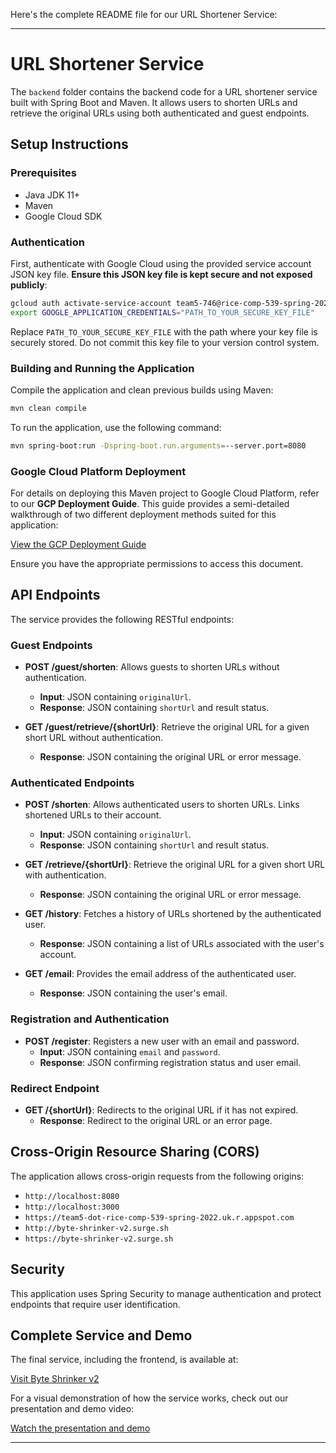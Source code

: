 Here's the complete README file for our URL Shortener Service:

---

# URL Shortener Service

The `backend` folder contains the backend code for a URL shortener service built with Spring Boot and Maven. It allows users to shorten URLs and retrieve the original URLs using both authenticated and guest endpoints.

## Setup Instructions

### Prerequisites

- Java JDK 11+
- Maven
- Google Cloud SDK

### Authentication

First, authenticate with Google Cloud using the provided service account JSON key file. **Ensure this JSON key file is kept secure and not exposed publicly**:

```bash
gcloud auth activate-service-account team5-746@rice-comp-539-spring-2022.iam.gserviceaccount.com --key-file="PATH_TO_YOUR_SECURE_KEY_FILE"
export GOOGLE_APPLICATION_CREDENTIALS="PATH_TO_YOUR_SECURE_KEY_FILE"
```

Replace `PATH_TO_YOUR_SECURE_KEY_FILE` with the path where your key file is securely stored. Do not commit this key file to your version control system.

### Building and Running the Application

Compile the application and clean previous builds using Maven:

```bash
mvn clean compile
```

To run the application, use the following command:

```bash
mvn spring-boot:run -Dspring-boot.run.arguments=--server.port=8080
```

### Google Cloud Platform Deployment

For details on deploying this Maven project to Google Cloud Platform, refer to our **GCP Deployment Guide**. This guide provides a semi-detailed walkthrough of two different deployment methods suited for this application:

[View the GCP Deployment Guide](https://docs.google.com/document/d/1cCWQ3TKTra0tqCKrBMddgVwaignkB5H9b94HNTn3eN8/edit)

Ensure you have the appropriate permissions to access this document.

## API Endpoints

The service provides the following RESTful endpoints:

### Guest Endpoints

- **POST /guest/shorten**: Allows guests to shorten URLs without authentication.
  - **Input**: JSON containing `originalUrl`.
  - **Response**: JSON containing `shortUrl` and result status.

- **GET /guest/retrieve/{shortUrl}**: Retrieve the original URL for a given short URL without authentication.
  - **Response**: JSON containing the original URL or error message.

### Authenticated Endpoints

- **POST /shorten**: Allows authenticated users to shorten URLs. Links shortened URLs to their account.
  - **Input**: JSON containing `originalUrl`.
  - **Response**: JSON containing `shortUrl` and result status.

- **GET /retrieve/{shortUrl}**: Retrieve the original URL for a given short URL with authentication.
  - **Response**: JSON containing the original URL or error message.

- **GET /history**: Fetches a history of URLs shortened by the authenticated user.
  - **Response**: JSON containing a list of URLs associated with the user's account.

- **GET /email**: Provides the email address of the authenticated user.
  - **Response**: JSON containing the user's email.

### Registration and Authentication

- **POST /register**: Registers a new user with an email and password.
  - **Input**: JSON containing `email` and `password`.
  - **Response**: JSON confirming registration status and user email.

### Redirect Endpoint

- **GET /{shortUrl}**: Redirects to the original URL if it has not expired.
  - **Response**: Redirect to the original URL or an error page.

## Cross-Origin Resource Sharing (CORS)

The application allows cross-origin requests from the following origins:

- `http://localhost:8080`
- `http://localhost:3000`
- `https://team5-dot-rice-comp-539-spring-2022.uk.r.appspot.com`
- `http://byte-shrinker-v2.surge.sh`
- `https://byte-shrinker-v2.surge.sh`

## Security

This application uses Spring Security to manage authentication and protect endpoints that require user identification.

## Complete Service and Demo

The final service, including the frontend, is available at:

[Visit Byte Shrinker v2](https://byte-shrinker-v2.surge.sh/)

For a visual demonstration of how the service works, check out our presentation and demo video:

[Watch the presentation and demo](https://docs.google.com/presentation/d/1X8FfI64Z5j1rrbG3wWKXBGAia_R5g79AnVvDKo4Sth8/edit?usp=drive_link)

---

